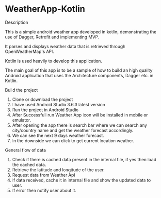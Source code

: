 # WeatherApp-Kotlin

Description

This is a simple android weather app developed in kotlin, demonstrating the use of  Dagger, Retrofit and implementing MVP.

It parses and displays weather data that is retrieved through OpenWeatherMap's API. 

Kotlin is used heavily to develop this application.

The main goal of this app is to be a sample of how to build an high quality Android application that uses the Architecture components, Dagger etc. in Kotlin.


Build the project

1)  Clone or download the project
2)  I have used Android Studio 3.6.3 latest version
3)  Run the project in Android Studio
4)  After Successfull run Weather App icon will be installed in mobile or emulator.
5)  After opening the app there is search bar where we can search any city/country name and get the weather forecast        accordingly.
6) We can see the next 9 days weather forecast.
7) In the downside we can click to get current location weather.

General flow of data

1) Check if there is cached data present in the internal file, if yes then load the cached data.
2) Retrieve the latitude and longitude of the user.
3) Request data from Weather Api
4) If data received, cache it in internal file and show the updated data to user.
5) If error then notify user about it.
